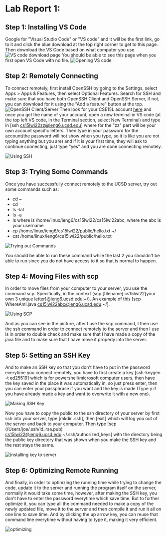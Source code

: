 # Lab Report 1: 

## Step 1: Installing VS Code

Google for "Visual Studio Code" or "VS code" and it will be the first link, go to it and click the blue download at the top right corner to get to this page. Then download the VS Code based on what computer you use.
![VS code download page](https://raw.githubusercontent.com/lvuluong/cse15l-lab-reports/main/PicsForLab1/downloadvscode.JPG)
You should be able to see this page when you first open VS Code with no file.
![Opening VS code](https://raw.githubusercontent.com/lvuluong/cse15l-lab-reports/main/PicsForLab1/vs.JPG)

## Step 2: Remotely Connecting

To connect remotely, first install OpenSSH by going to the Settings, select Apps > Apps & Features, then select Optional Features. Search for SSH and make sure that you have both OpenSSH Client and OpenSSH Server, if not, you can download for it using the "Add a feature" button at the top. 
 ![OpenSSH Client/Server](https://raw.githubusercontent.com/lvuluong/cse15l-lab-reports/main/PicsForLab1/SSH.JPG)
 Then look for your CSE15L account [here](https://sdacs.ucsd.edu/~icc/index.php) and once you get the name of your account, open a new terminal in VS code (at the top left VS code, in the Terminal section, select New Terminal) and type in [ssh cs15lwi22zz@ieng6.ucsd.edu] where for the "zz" part will be your own account specific letters. Then type in your password for the account(the password will not show when you type, so it is like you are not typing anything but you are) and if it is your first time, they will ask to continue connecting, just type "yes" and you are done connecting remotely.

 ![Using SSH](https://raw.githubusercontent.com/lvuluong/cse15l-lab-reports/main/PicsForLab1/p4lab.JPG)

## Step 3: Trying Some Commands

Once you have successfully connect remotely to the UCSD server, try out some commands such as:
* cd ~
* cd
* ls -lat
* ls -a
* ls <directory> where <directory> is /home/linux/ieng6/cs15lwi22/cs15lwi22abc, where the abc is your username
* cp /home/linux/ieng6/cs15lwi22/public/hello.txt ~/
* cat /home/linux/ieng6/cs15lwi22/public/hello.txt

![Trying out Commands](https://raw.githubusercontent.com/lvuluong/cse15l-lab-reports/main/PicsForLab1/tryingoutcode.JPG)

You should be able to run these command while the last 2 you shouldn't be able to run since you do not have access to it so that is normal to happen.
## Step 4: Moving Files with scp

In order to move files from your computer to your server, you use the command scp. Specifically, in the context (scp [filename] cs15lwi22[your own 3 unique letter]@ieng6.ucsd.edu:~/). An example of this [scp WhereAmI.java cs15lwi22abc@ieng6.ucsd.edu:~/]. 

![Using SCP](https://raw.githubusercontent.com/lvuluong/cse15l-lab-reports/main/PicsForLab1/scp.JPG)

And as you can see in the picture, after I use the scp command, I then use the ssh command in order to connect remotely to the server and then I use ls in order to double check and make sure that I have made a copy of the java file and to make sure that I have move it properly into the server.

## Step 5: Setting an SSH Key

And to make an SSH key so that you don't have to put in the password everytime you connect remotely, you have to first create a key [ssh-keygen -t ed25519] which is for powershell/microsoft computer users, then have the key saved in the place it was automatically in, so just press enter, then you can enter your passphrase if you want and the key is made (Type y if you have already made a key and want to overwrite it with a new one). 

![Making SSH Key](https://raw.githubusercontent.com/lvuluong/cse15l-lab-reports/main/PicsForLab1/makingprivatekey.JPG)

Now you have to copy the public to the ssh directory of your server by first ssh into your server, type [mkdir .ssh], then [exit] which will log you out of the server and back to your computer. Then type [scp (/Users/joe/.ssh/id_rsa.pub) cs15lwi22@ieng6.ucsd.edu:~/.ssh/authorized_keys] with the directory being the public key directory that was shown when you make the SSH key and the rest stays the same.

![installing key to server](https://raw.githubusercontent.com/lvuluong/cse15l-lab-reports/main/PicsForLab1/instalingkey.JPG)

## Step 6: Optimizing Remote Running

And finally, in order to optimzing the running time while trying to change the code, update it to the server and running the program itself on the server, normally it would take some time, however, after making the SSH key, you don't have to enter the password everytime which save time. But to further optimize it, you can type all the command needed to make a copy of the newly updated file, move it to the server and then compile it and run it all on one line to save time. And by clicking the up arrow key, you can reuse that command line everytime without having to type it, making it very efficient.

![optimizing](https://raw.githubusercontent.com/lvuluong/cse15l-lab-reports/main/PicsForLab1/optimize.JPG)